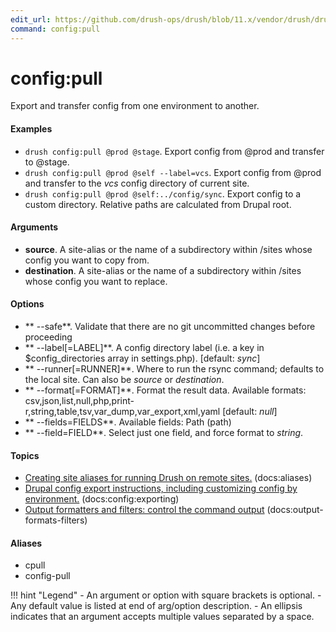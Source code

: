 ```yaml
---
edit_url: https://github.com/drush-ops/drush/blob/11.x/vendor/drush/drush/src/Commands/config/ConfigPullCommands.php
command: config:pull
---
```

# config:pull

Export and transfer config from one environment to another.

#### Examples

- <code>drush config:pull @prod @stage</code>. Export config from @prod and transfer to @stage.
- <code>drush config:pull @prod @self --label=vcs</code>. Export config from @prod and transfer to the *vcs* config directory of current site.
- <code>drush config:pull @prod @self:../config/sync</code>. Export config to a custom directory. Relative paths are calculated from Drupal root.

#### Arguments

- **source**. A site-alias or the name of a subdirectory within /sites whose config you want to copy from.
- **destination**. A site-alias or the name of a subdirectory within /sites whose config you want to replace.

#### Options

- ** --safe**. Validate that there are no git uncommitted changes before proceeding
- ** --label[=LABEL]**. A config directory label (i.e. a key in $config_directories array in settings.php). [default: *sync*]
- ** --runner[=RUNNER]**. Where to run the rsync command; defaults to the local site. Can also be *source* or *destination*.
- ** --format[=FORMAT]**. Format the result data. Available formats: csv,json,list,null,php,print-r,string,table,tsv,var_dump,var_export,xml,yaml [default: *null*]
- ** --fields=FIELDS**. Available fields: Path (path)
- ** --field=FIELD**. Select just one field, and force format to *string*.

#### Topics

- [Creating site aliases for running Drush on remote sites.](../../vendor/drush/drush/docs/site-aliases.md) (docs:aliases)
- [Drupal config export instructions, including customizing config by environment.](../../vendor/drush/drush/docs/config-exporting.md) (docs:config:exporting)
- [Output formatters and filters: control the command output](../../vendor/drush/drush/docs/output-formats-filters.md) (docs:output-formats-filters)

#### Aliases

- cpull
- config-pull

!!! hint "Legend"
    - An argument or option with square brackets is optional.
    - Any default value is listed at end of arg/option description.
    - An ellipsis indicates that an argument accepts multiple values separated by a space.